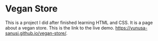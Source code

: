 # Vegan Store
This is a project I did after finished learning HTML and CSS. It is a page about a vegan store.
This is the link to the live demo.
https://yunusa-sanusi.github.io/vegan-store/.

